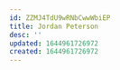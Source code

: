 ```yaml
---
id: ZZMJ4TdU9wRNbCwwWbiEP
title: Jordan Peterson
desc: ''
updated: 1644961726972
created: 1644961726972
---
```


